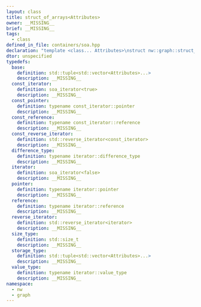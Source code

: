 ```yaml
---
layout: class
title: struct_of_arrays<Attributes>
owner: __MISSING__
brief: __MISSING__
tags:
  - class
defined_in_file: containers/soa.hpp
declaration: "template <class... Attributes>\nstruct nw::graph::struct_of_arrays;"
dtor: unspecified
typedefs:
  base:
    definition: std::tuple<std::vector<Attributes>...>
    description: __MISSING__
  const_iterator:
    definition: soa_iterator<true>
    description: __MISSING__
  const_pointer:
    definition: typename const_iterator::pointer
    description: __MISSING__
  const_reference:
    definition: typename const_iterator::reference
    description: __MISSING__
  const_reverse_iterator:
    definition: std::reverse_iterator<const_iterator>
    description: __MISSING__
  difference_type:
    definition: typename iterator::difference_type
    description: __MISSING__
  iterator:
    definition: soa_iterator<false>
    description: __MISSING__
  pointer:
    definition: typename iterator::pointer
    description: __MISSING__
  reference:
    definition: typename iterator::reference
    description: __MISSING__
  reverse_iterator:
    definition: std::reverse_iterator<iterator>
    description: __MISSING__
  size_type:
    definition: std::size_t
    description: __MISSING__
  storage_type:
    definition: std::tuple<std::vector<Attributes>...>
    description: __MISSING__
  value_type:
    definition: typename iterator::value_type
    description: __MISSING__
namespace:
  - nw
  - graph
---
```


```{index}  struct_of_arrays<Attributes>
```

